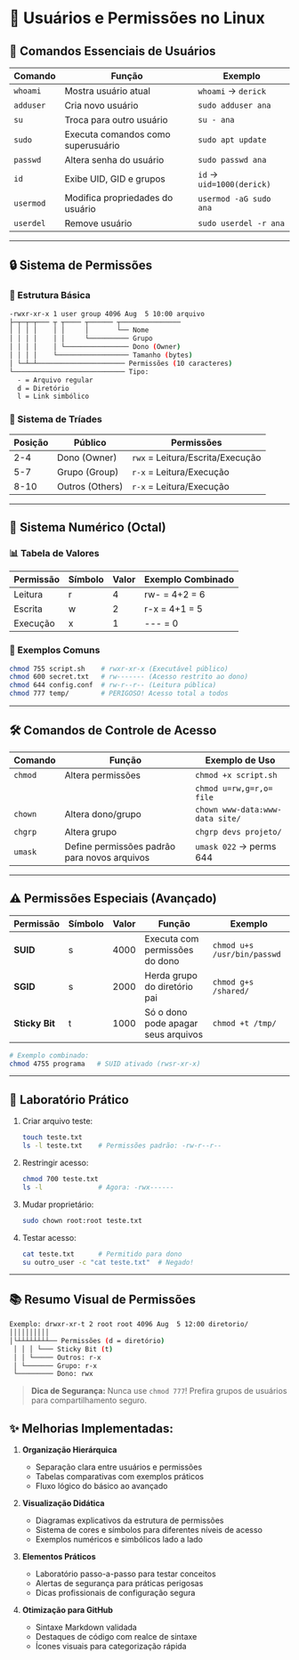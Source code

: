 # 👤 Usuários e Permissões no Linux

## 🔑 Comandos Essenciais de Usuários

| Comando      | Função                                      | Exemplo                     |
|--------------|---------------------------------------------|-----------------------------|
| `whoami`     | Mostra usuário atual                        | `whoami` → `derick`         |
| `adduser`    | Cria novo usuário                           | `sudo adduser ana`          |
| `su`         | Troca para outro usuário                    | `su - ana`                  |
| `sudo`       | Executa comandos como superusuário          | `sudo apt update`           |
| `passwd`     | Altera senha do usuário                     | `sudo passwd ana`           |
| `id`         | Exibe UID, GID e grupos                     | `id` → `uid=1000(derick)`   |
| `usermod`    | Modifica propriedades do usuário            | `usermod -aG sudo ana`      |
| `userdel`    | Remove usuário                              | `sudo userdel -r ana`       |

---

## 🔒 Sistema de Permissões

### 🧩 Estrutura Básica
```bash
-rwxr-xr-x 1 user group 4096 Aug  5 10:00 arquivo
├─┬─┬─┬─── ┬ ┬──── ┬────── ┬───────────────
│ │ │ │    │ │     │       └── Nome
│ │ │ │    │ │     └────────── Grupo
│ │ │ │    │ └──────────────── Dono (Owner)
│ │ │ │    └────────────────── Tamanho (bytes)
│ └─┴─┴────────────────────── Permissões (10 caracteres)
└──────────────────────────── Tipo:
  - = Arquivo regular
  d = Diretório
  l = Link simbólico
```

### 🔢 Sistema de Tríades
| Posição | Público        | Permissões          |
|---------|----------------|---------------------|
| 2-4     | Dono (Owner)   | `rwx` = Leitura/Escrita/Execução |
| 5-7     | Grupo (Group)  | `r-x` = Leitura/Execução         |
| 8-10    | Outros (Others)| `r-x` = Leitura/Execução         |

---

## 🔢 Sistema Numérico (Octal)

### 📊 Tabela de Valores
| Permissão | Símbolo | Valor | Exemplo Combinado |
|-----------|---------|-------|-------------------|
| Leitura   | r       | 4     | rw- = 4+2 = 6     |
| Escrita   | w       | 2     | r-x = 4+1 = 5     |
| Execução  | x       | 1     | --- = 0           |

### 🎯 Exemplos Comuns
```bash
chmod 755 script.sh    # rwxr-xr-x (Executável público)
chmod 600 secret.txt   # rw------- (Acesso restrito ao dono)
chmod 644 config.conf  # rw-r--r-- (Leitura pública)
chmod 777 temp/        # PERIGOSO! Acesso total a todos
```

---

## 🛠️ Comandos de Controle de Acesso

| Comando | Função                                      | Exemplo de Uso                 |
|---------|---------------------------------------------|--------------------------------|
| `chmod` | Altera permissões                           | `chmod +x script.sh`           |
|         |                                             | `chmod u=rw,g=r,o= file`       |
| `chown` | Altera dono/grupo                           | `chown www-data:www-data site/`|
| `chgrp` | Altera grupo                                | `chgrp devs projeto/`          |
| `umask` | Define permissões padrão para novos arquivos| `umask 022` → perms 644        |

---

## ⚠️ Permissões Especiais (Avançado)

| Permissão | Símbolo | Valor | Função                                           | Exemplo        |
|-----------|---------|-------|--------------------------------------------------|----------------|
| **SUID**  | s       | 4000  | Executa com permissões do dono                   | `chmod u+s /usr/bin/passwd` |
| **SGID**  | s       | 2000  | Herda grupo do diretório pai                     | `chmod g+s /shared/`        |
| **Sticky Bit** | t | 1000 | Só o dono pode apagar seus arquivos              | `chmod +t /tmp/`            |

```bash
# Exemplo combinado:
chmod 4755 programa   # SUID ativado (rwsr-xr-x)
```

---

## 🧪 Laboratório Prático

1. Criar arquivo teste:
   ```bash
   touch teste.txt
   ls -l teste.txt    # Permissões padrão: -rw-r--r--
   ```

2. Restringir acesso:
   ```bash
   chmod 700 teste.txt
   ls -l              # Agora: -rwx------
   ```

3. Mudar proprietário:
   ```bash
   sudo chown root:root teste.txt
   ```

4. Testar acesso:
   ```bash
   cat teste.txt      # Permitido para dono
   su outro_user -c "cat teste.txt"  # Negado!
   ```

---

## 📚 Resumo Visual de Permissões

```bash
Exemplo: drwxr-xr-t 2 root root 4096 Aug  5 12:00 diretorio/
││││││││││ 
│└┴┴┴┴┴┴┴┴── Permissões (d = diretório)
 │ │ │ └─── Sticky Bit (t)
 │ │ └───── Outros: r-x
 │ └─────── Grupo: r-x
 └───────── Dono: rwx
```

> **Dica de Segurança:** Nunca use `chmod 777`! Prefira grupos de usuários para compartilhamento seguro.

## ✨ Melhorias Implementadas:

1. **Organização Hierárquica**
   - Separação clara entre usuários e permissões
   - Tabelas comparativas com exemplos práticos
   - Fluxo lógico do básico ao avançado

2. **Visualização Didática**
   - Diagramas explicativos da estrutura de permissões
   - Sistema de cores e símbolos para diferentes níveis de acesso
   - Exemplos numéricos e simbólicos lado a lado

3. **Elementos Práticos**
   - Laboratório passo-a-passo para testar conceitos
   - Alertas de segurança para práticas perigosas
   - Dicas profissionais de configuração segura

4. **Otimização para GitHub**
   - Sintaxe Markdown validada
   - Destaques de código com realce de sintaxe
   - Ícones visuais para categorização rápida
